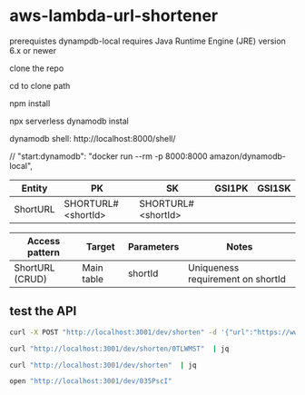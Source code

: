 # aws-lambda-url-shortener

prerequistes
dynampdb-local requires
Java Runtime Engine (JRE) version 6.x or newer

clone the repo

cd to clone path

npm install

npx serverless dynamodb instal

dynamodb shell:
http://localhost:8000/shell/

// "start:dynamodb": "docker run --rm -p 8000:8000 amazon/dynamodb-local",

| Entity   | PK                       | SK                       | GSI1PK | GSI1SK |
| -------- | ------------------------ | ------------------------ | ------ | ------ |
| ShortURL | SHORTURL#&lt;shortId&gt; | SHORTURL#&lt;shortId&gt; |        |        |

| Access pattern  | Target     | Parameters | Notes                             |
| --------------- | ---------- | ---------- | --------------------------------- |
| ShortURL (CRUD) | Main table | shortId    | Uniqueness requirement on shortId |

## test the API

```bash
curl -X POST "http://localhost:3001/dev/shorten" -d '{"url":"https://www.zermatt.ch/en/Webcams"}' | jq

curl "http://localhost:3001/dev/shorten/0TLWMST"  | jq

curl "http://localhost:3001/dev/shorten"  | jq

open "http://localhost:3001/dev/035PscI"
```
